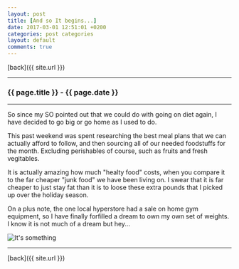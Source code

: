 ```yaml
---
layout: post
title: [And so It begins...]
date: 2017-03-01 12:51:01 +0200
categories: post categories
layout: default
comments: true
---
```

[back]({{ site.url }})

* * *

### {{ page.title }} - {{ page.date }}

* * *

<!--excerpt.start-->
So since my SO pointed out that we could do with going on diet again, I have decided to go big or go home as I used to do.
<!--excerpt.end-->

This past weekend was spent researching the best meal plans that we can actually afford to follow, and then sourcing all of our needed foodstuffs for the month. Excluding perishables of course, such as fruits and fresh vegitables.

It is actually amazing how much "healty food" costs, when you compare it to the far cheaper "junk food" we have been living on.
I swear that it is far cheaper to just stay fat than it is to loose these extra pounds that I picked up over the holiday season.

On a plus note, the one local hyperstore had a sale on home gym equipment, so I have finally forfilled a dream to own my own set of weights. I know it is not much of a dream but hey...

![It's something](http://i1.kym-cdn.com/photos/images/facebook/000/114/139/tumblr_lgedv2Vtt21qf4x93o1_40020110725-22047-38imqt.jpg)

* * *

[back]({{ site.url }})
